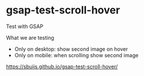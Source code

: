 # gsap-test-scroll-hover
Test with GSAP 

What we are testing
- Only on desktop: show second image on hover
- Only on mobile: when scrolling show second image

https://sbuijs.github.io/gsap-test-scroll-hover/
